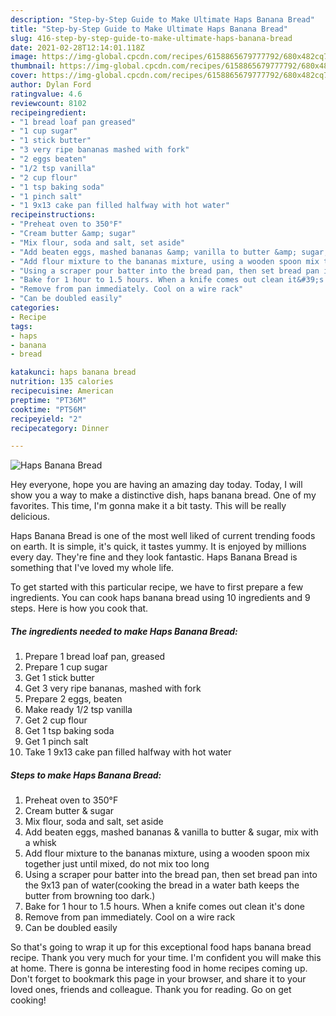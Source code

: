 ```yaml
---
description: "Step-by-Step Guide to Make Ultimate Haps Banana Bread"
title: "Step-by-Step Guide to Make Ultimate Haps Banana Bread"
slug: 416-step-by-step-guide-to-make-ultimate-haps-banana-bread
date: 2021-02-28T12:14:01.118Z
image: https://img-global.cpcdn.com/recipes/6158865679777792/680x482cq70/haps-banana-bread-recipe-main-photo.jpg
thumbnail: https://img-global.cpcdn.com/recipes/6158865679777792/680x482cq70/haps-banana-bread-recipe-main-photo.jpg
cover: https://img-global.cpcdn.com/recipes/6158865679777792/680x482cq70/haps-banana-bread-recipe-main-photo.jpg
author: Dylan Ford
ratingvalue: 4.6
reviewcount: 8102
recipeingredient:
- "1 bread loaf pan greased"
- "1 cup sugar"
- "1 stick butter"
- "3 very ripe bananas mashed with fork"
- "2 eggs beaten"
- "1/2 tsp vanilla"
- "2 cup flour"
- "1 tsp baking soda"
- "1 pinch salt"
- "1 9x13 cake pan filled halfway with hot water"
recipeinstructions:
- "Preheat oven to 350°F"
- "Cream butter &amp; sugar"
- "Mix flour, soda and salt, set aside"
- "Add beaten eggs, mashed bananas &amp; vanilla to butter &amp; sugar, mix with a whisk"
- "Add flour mixture to the bananas mixture, using a wooden spoon mix together just until mixed, do not mix too long"
- "Using a scraper pour batter into the bread pan, then set bread pan into the 9x13 pan of water(cooking the bread in a water bath keeps the butter from browning too dark.)"
- "Bake for 1 hour to 1.5 hours. When a knife comes out clean it&#39;s done"
- "Remove from pan immediately. Cool on a wire rack"
- "Can be doubled easily"
categories:
- Recipe
tags:
- haps
- banana
- bread

katakunci: haps banana bread 
nutrition: 135 calories
recipecuisine: American
preptime: "PT36M"
cooktime: "PT56M"
recipeyield: "2"
recipecategory: Dinner

---
```



![Haps Banana Bread](https://img-global.cpcdn.com/recipes/6158865679777792/680x482cq70/haps-banana-bread-recipe-main-photo.jpg)

Hey everyone, hope you are having an amazing day today. Today, I will show you a way to make a distinctive dish, haps banana bread. One of my favorites. This time, I'm gonna make it a bit tasty. This will be really delicious.



Haps Banana Bread is one of the most well liked of current trending foods on earth. It is simple, it's quick, it tastes yummy. It is enjoyed by millions every day. They're fine and they look fantastic. Haps Banana Bread is something that I've loved my whole life.


To get started with this particular recipe, we have to first prepare a few ingredients. You can cook haps banana bread using 10 ingredients and 9 steps. Here is how you cook that.

<!--inarticleads1-->

##### The ingredients needed to make Haps Banana Bread:

1. Prepare 1 bread loaf pan, greased
1. Prepare 1 cup sugar
1. Get 1 stick butter
1. Get 3 very ripe bananas, mashed with fork
1. Prepare 2 eggs, beaten
1. Make ready 1/2 tsp vanilla
1. Get 2 cup flour
1. Get 1 tsp baking soda
1. Get 1 pinch salt
1. Take 1 9x13 cake pan filled halfway with hot water




<!--inarticleads2-->

##### Steps to make Haps Banana Bread:

1. Preheat oven to 350°F
1. Cream butter &amp; sugar
1. Mix flour, soda and salt, set aside
1. Add beaten eggs, mashed bananas &amp; vanilla to butter &amp; sugar, mix with a whisk
1. Add flour mixture to the bananas mixture, using a wooden spoon mix together just until mixed, do not mix too long
1. Using a scraper pour batter into the bread pan, then set bread pan into the 9x13 pan of water(cooking the bread in a water bath keeps the butter from browning too dark.)
1. Bake for 1 hour to 1.5 hours. When a knife comes out clean it&#39;s done
1. Remove from pan immediately. Cool on a wire rack
1. Can be doubled easily




So that's going to wrap it up for this exceptional food haps banana bread recipe. Thank you very much for your time. I'm confident you will make this at home. There is gonna be interesting food in home recipes coming up. Don't forget to bookmark this page in your browser, and share it to your loved ones, friends and colleague. Thank you for reading. Go on get cooking!
